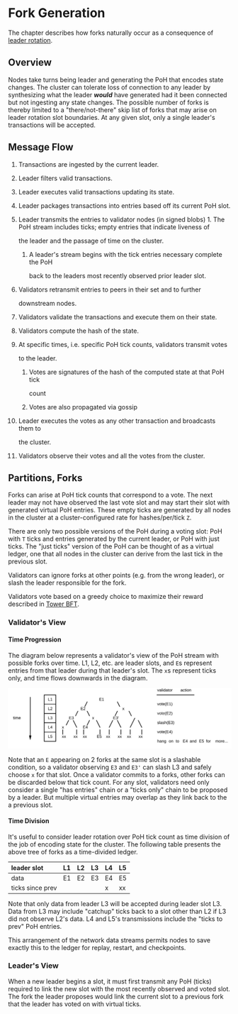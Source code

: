 # Fork Generation

The chapter describes how forks naturally occur as a consequence of [leader rotation](leader-rotation.md).

## Overview

Nodes take turns being leader and generating the PoH that encodes state changes. The cluster can tolerate loss of connection to any leader by synthesizing what the leader _**would**_ have generated had it been connected but not ingesting any state changes. The possible number of forks is thereby limited to a "there/not-there" skip list of forks that may arise on leader rotation slot boundaries. At any given slot, only a single leader's transactions will be accepted.

## Message Flow

1. Transactions are ingested by the current leader.
2. Leader filters valid transactions.
3. Leader executes valid transactions updating its state.
4. Leader packages transactions into entries based off its current PoH slot.
5. Leader transmits the entries to validator nodes \(in signed blobs\) 1. The PoH stream includes ticks; empty entries that indicate liveness of

   the leader and the passage of time on the cluster.

   1. A leader's stream begins with the tick entries necessary complete the PoH

      back to the leaders most recently observed prior leader slot.

6. Validators retransmit entries to peers in their set and to further

   downstream nodes.

7. Validators validate the transactions and execute them on their state.
8. Validators compute the hash of the state.
9. At specific times, i.e. specific PoH tick counts, validators transmit votes

   to the leader.

   1. Votes are signatures of the hash of the computed state at that PoH tick

      count

   2. Votes are also propagated via gossip

10. Leader executes the votes as any other transaction and broadcasts them to

    the cluster.

11. Validators observe their votes and all the votes from the cluster.

## Partitions, Forks

Forks can arise at PoH tick counts that correspond to a vote. The next leader may not have observed the last vote slot and may start their slot with generated virtual PoH entries. These empty ticks are generated by all nodes in the cluster at a cluster-configured rate for hashes/per/tick `Z`.

There are only two possible versions of the PoH during a voting slot: PoH with `T` ticks and entries generated by the current leader, or PoH with just ticks. The "just ticks" version of the PoH can be thought of as a virtual ledger, one that all nodes in the cluster can derive from the last tick in the previous slot.

Validators can ignore forks at other points \(e.g. from the wrong leader\), or slash the leader responsible for the fork.

Validators vote based on a greedy choice to maximize their reward described in [Tower BFT](../implemented-proposals/tower-bft.md).

### Validator's View

#### Time Progression

The diagram below represents a validator's view of the PoH stream with possible forks over time. L1, L2, etc. are leader slots, and `E`s represent entries from that leader during that leader's slot. The `x`s represent ticks only, and time flows downwards in the diagram.

![Fork generation](../.gitbook/assets/fork-generation%20%284%29.svg)

Note that an `E` appearing on 2 forks at the same slot is a slashable condition, so a validator observing `E3` and `E3'` can slash L3 and safely choose `x` for that slot. Once a validator commits to a forks, other forks can be discarded below that tick count. For any slot, validators need only consider a single "has entries" chain or a "ticks only" chain to be proposed by a leader. But multiple virtual entries may overlap as they link back to the a previous slot.

#### Time Division

It's useful to consider leader rotation over PoH tick count as time division of the job of encoding state for the cluster. The following table presents the above tree of forks as a time-divided ledger.

| leader slot | L1 | L2 | L3 | L4 | L5 |
| :--- | :--- | :--- | :--- | :--- | :--- |
| data | E1 | E2 | E3 | E4 | E5 |
| ticks since prev |  |  |  | x | xx |

Note that only data from leader L3 will be accepted during leader slot L3. Data from L3 may include "catchup" ticks back to a slot other than L2 if L3 did not observe L2's data. L4 and L5's transmissions include the "ticks to prev" PoH entries.

This arrangement of the network data streams permits nodes to save exactly this to the ledger for replay, restart, and checkpoints.

### Leader's View

When a new leader begins a slot, it must first transmit any PoH \(ticks\) required to link the new slot with the most recently observed and voted slot. The fork the leader proposes would link the current slot to a previous fork that the leader has voted on with virtual ticks.

